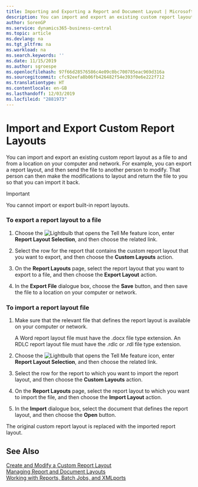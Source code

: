 ```yaml
---
title: Importing and Exporting a Report and Document Layout | Microsoft Docs
description: You can import and export an existing custom report layout as a file to and from a location on your computer and network.
author: SorenGP
ms.service: dynamics365-business-central
ms.topic: article
ms.devlang: na
ms.tgt_pltfrm: na
ms.workload: na
ms.search.keywords: ''
ms.date: 11/15/2019
ms.author: sgroespe
ms.openlocfilehash: 97f66d28576586c4e09c0bc700785eac969d316a
ms.sourcegitcommit: cfc92eefa8b06fb426482f54e393f0e6e222f712
ms.translationtype: HT
ms.contentlocale: en-GB
ms.lasthandoff: 12/03/2019
ms.locfileid: "2881973"
---
```

# <a name="import-and-export-custom-report-layouts"></a>Import and Export Custom Report Layouts
You can import and export an existing custom report layout as a file to and from a location on your computer and network. For example, you can export a report layout, and then send the file to another person to modify. That person can then make the modifications to layout and return the file to you so that you can import it back.  

> [!IMPORTANT]  
>  You cannot import or export built-in report layouts.  

### <a name="to-export-a-report-layout-to-a-file"></a>To export a report layout to a file  

1.  Choose the ![Lightbulb that opens the Tell Me feature](media/ui-search/search_small.png "Tell me what you want to do") icon, enter **Report Layout Selection**, and then choose the related link.  

2.  Select the row for the report that contains the custom report layout that you want to export, and then choose the **Custom Layouts** action.  

3.  On the **Report Layouts** page, select the report layout that you want to export to a file, and then choose the **Export Layout** action.  

4.  In the **Export File** dialogue box, choose the **Save** button, and then save the file to a location on your computer or network.  

### <a name="to-import-a-report-layout-file"></a>To import a report layout file  

1.  Make sure that the relevant file that defines the report layout is available on your computer or network.  

     A Word report layout file must have the .docx file type extension. An RDLC report layout file must have the .rdlc or .rdl file type extension.  

2.  Choose the ![Lightbulb that opens the Tell Me feature](media/ui-search/search_small.png "Tell me what you want to do") icon, enter **Report Layout Selection**, and then choose the related link.  

3.  Select the row for the report to which you want to import the report layout, and then choose the **Custom Layouts** action.  

4.  On the **Report Layouts** page, select the report layout to which you want to import the file, and then choose the **Import Layout** action.  

5.  In the **Import** dialogue box, select the document that defines the report layout, and then choose the **Open** button.  

 The original custom report layout is replaced with the imported report layout.  

## <a name="see-also"></a>See Also  
 [Create and Modify a Custom Report Layout](ui-how-create-custom-report-layout.md)   
 [Managing Report and Document Layouts](ui-manage-report-layouts.md)  
 [Working with Reports, Batch Jobs, and XMLports](ui-work-report.md)    
